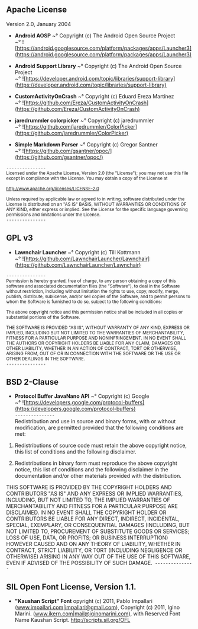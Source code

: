 ## Apache License
Version 2.0, January 2004<br/>

* **Android AOSP**
~° Copyright (c) The Android Open Source Project<br/>
~° ![https://android.googlesource.com/platform/packages/apps/Launcher3](https://android.googlesource.com/platform/packages/apps/Launcher3)<br/>

* **Android Support Library**
~° Copyright (c) The Android Open Source Project<br/>
~° ![https://developer.android.com/topic/libraries/support-library](https://developer.android.com/topic/libraries/support-library)<br/>

* **CustomActivityOnCrash**
~° Copyright (c) Eduard Ereza Martínez<br/>
~° ![https://github.com/Ereza/CustomActivityOnCrash](https://github.com/Ereza/CustomActivityOnCrash)<br/>

* **jaredrummler colorpicker**
~° Copyright (c) jaredrummler<br/>
~° ![https://github.com/jaredrummler/ColorPicker](https://github.com/jaredrummler/ColorPicker)<br/>

* **Simple Markdown Parser**
~° Copyright (c) Gregor Santner<br/>
~° ![https://github.com/gsantner/opoc/](https://github.com/gsantner/opoc/)<br/>

`---------------`<br/>
<small>Licensed under the Apache License, Version 2.0 (the "License");
you may not use this file except in compliance with the License.
You may obtain a copy of the License at

http://www.apache.org/licenses/LICENSE-2.0

Unless required by applicable law or agreed to in writing, software
distributed under the License is distributed on an "AS IS" BASIS,
WITHOUT WARRANTIES OR CONDITIONS OF ANY KIND, either express or implied.
See the License for the specific language governing permissions and
limitations under the License.</small><br/>
`---------------`
<br/>
## GPL v3
* **Lawnchair Launcher**
~° Copyright (c) Till Kottmann<br/>
~° ![https://github.com/LawnchairLauncher/Lawnchair](https://github.com/LawnchairLauncher/Lawnchair)<br/>

`---------------`<br/>
<small>Permission is hereby granted, free of charge, to any person obtaining a copy
of this software and associated documentation files (the "Software"), to deal
in the Software without restriction, including without limitation the rights
to use, copy, modify, merge, publish, distribute, sublicense, and/or sell
copies of the Software, and to permit persons to whom the Software is
furnished to do so, subject to the following conditions:

The above copyright notice and this permission notice shall be included in all
copies or substantial portions of the Software.

THE SOFTWARE IS PROVIDED "AS IS", WITHOUT WARRANTY OF ANY KIND, EXPRESS OR
IMPLIED, INCLUDING BUT NOT LIMITED TO THE WARRANTIES OF MERCHANTABILITY,
FITNESS FOR A PARTICULAR PURPOSE AND NONINFRINGEMENT. IN NO EVENT SHALL THE
AUTHORS OR COPYRIGHT HOLDERS BE LIABLE FOR ANY CLAIM, DAMAGES OR OTHER
LIABILITY, WHETHER IN AN ACTION OF CONTRACT, TORT OR OTHERWISE, ARISING FROM,
OUT OF OR IN CONNECTION WITH THE SOFTWARE OR THE USE OR OTHER DEALINGS IN THE
SOFTWARE.</small><br/>
`---------------`
<br/>
## BSD 2-Clause
* **Protocol Buffer JavaNano API**
~° Copyright (c) Google<br/>
~° ![https://developers.google.com/protocol-buffers](https://developers.google.com/protocol-buffers)<br/>
`---------------`<br/>
Redistribution and use in source and binary forms, with or without
modification, are permitted provided that the following conditions are met:

1. Redistributions of source code must retain the above copyright notice,
this list of conditions and the following disclaimer.

2. Redistributions in binary form must reproduce the above copyright notice,
this list of conditions and the following disclaimer in the documentation
and/or other materials provided with the distribution.

THIS SOFTWARE IS PROVIDED BY THE COPYRIGHT HOLDERS AND CONTRIBUTORS "AS IS"
AND ANY EXPRESS OR IMPLIED WARRANTIES, INCLUDING, BUT NOT LIMITED TO,
THE IMPLIED WARRANTIES OF MERCHANTABILITY AND FITNESS FOR A PARTICULAR
PURPOSE ARE DISCLAIMED. IN NO EVENT SHALL THE COPYRIGHT HOLDER OR CONTRIBUTORS
BE LIABLE FOR ANY DIRECT, INDIRECT, INCIDENTAL, SPECIAL, EXEMPLARY, OR
CONSEQUENTIAL DAMAGES (INCLUDING, BUT NOT LIMITED TO, PROCUREMENT OF SUBSTITUTE
GOODS OR SERVICES; LOSS OF USE, DATA, OR PROFITS; OR BUSINESS INTERRUPTION)
HOWEVER CAUSED AND ON ANY THEORY OF LIABILITY, WHETHER IN CONTRACT, STRICT
LIABILITY, OR TORT (INCLUDING NEGLIGENCE OR OTHERWISE) ARISING IN ANY WAY OUT
OF THE USE OF THIS SOFTWARE, EVEN IF ADVISED OF THE POSSIBILITY OF SUCH DAMAGE.`
---------------`<br/>

## SIL Open Font License, Version 1.1.
* **"Kaushan Script" Font**
opyright (c) 2011, Pablo Impallari (www.impallari.com|impallari@gmail.com),
Copyright (c) 2011, Igino Marini. (www.ikern.com|mail@iginomarini.com),
with Reserved Font Name Kaushan Script.
http://scripts.sil.org/OFL